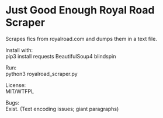 Just Good Enough Royal Road Scraper                                                                                
===================================                                                                                
                                                                                                                   
Scrapes fics from royalroad.com and dumps them in a text file.                                                     
                                                                                                                   
Install with:                                                                                                      
    pip3 install requests BeautifulSoup4 blindspin                                                                 
                                                                                                                   
Run:                                                                                                               
    python3 royalroad_scraper.py <url> <file>                                                                      
                                                                                                                   
                                                                                                                   
License:                                                                                                           
    MIT/WTFPL                                                                                                      
                                                                                                                   
Bugs:                                                                                                              
    Exist. (Text encoding issues; giant paragraphs)            
